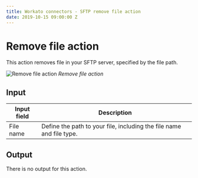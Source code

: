 ```yaml
---
title: Workato connectors - SFTP remove file action
date: 2019-10-15 09:00:00 Z
---
```


# Remove file action

This action removes file in your SFTP server, specified by the file path.

![Remove file action](~@img/connectors/sftp/remove-file-action.png)
*Remove file action*

## Input

| Input field | Description                                                          |
| ----------- | -------------------------------------------------------------------- |
| File name   | Define the path to your file, including the file name and file type. |

## Output

There is no output for this action.

